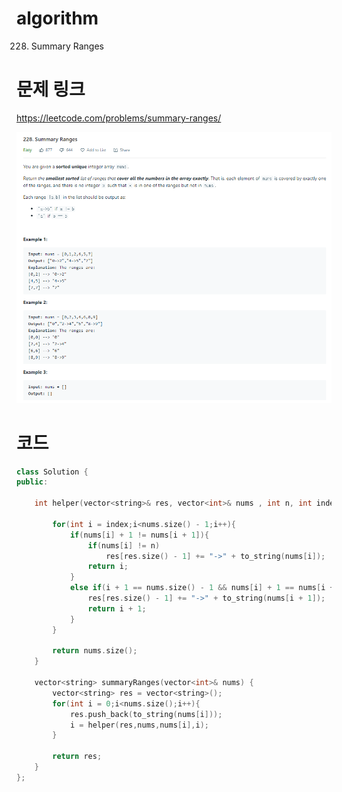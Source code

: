 ﻿# algorithm 
228. Summary Ranges

# 문제 링크  
https://leetcode.com/problems/summary-ranges/  

![title](https://github.com/jungmin3834/algorithm/blob/master/image/summary-ranges.png)

# 코드

```cpp
class Solution {
public:
    
    int helper(vector<string>& res, vector<int>& nums , int n, int index){
        
        for(int i = index;i<nums.size() - 1;i++){
            if(nums[i] + 1 != nums[i + 1]){
                if(nums[i] != n)
                    res[res.size() - 1] += "->" + to_string(nums[i]);
                return i;
            }
            else if(i + 1 == nums.size() - 1 && nums[i] + 1 == nums[i + 1]){
                res[res.size() - 1] += "->" + to_string(nums[i + 1]);
                return i + 1;
            }
        }
        
        return nums.size();
    }
    
    vector<string> summaryRanges(vector<int>& nums) {
        vector<string> res = vector<string>();
        for(int i = 0;i<nums.size();i++){
            res.push_back(to_string(nums[i]));
            i = helper(res,nums,nums[i],i);
        }
      
        return res;
    }
};
```

